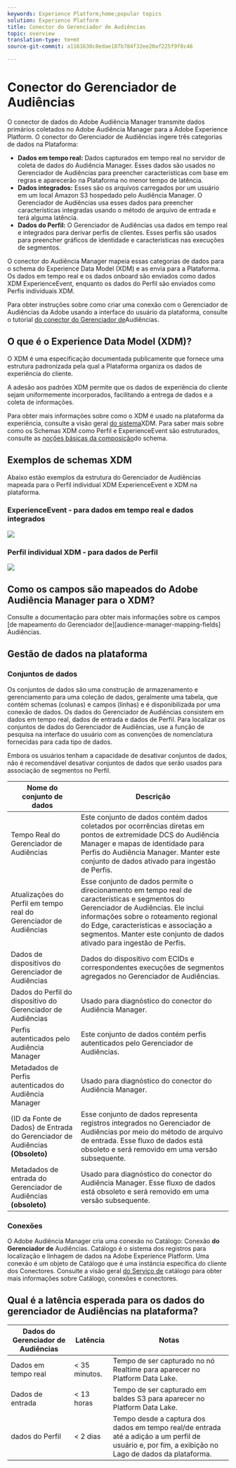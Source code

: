 ```yaml
---
keywords: Experience Platform;home;popular topics
solution: Experience Platform
title: Conector do Gerenciador de Audiências
topic: overview
translation-type: tm+mt
source-git-commit: a1161630c8edae107b784f32ee20af225f9f8c46

---
```



# Conector do Gerenciador de Audiências

O conector de dados do Adobe Audiência Manager transmite dados primários coletados no Adobe Audiência Manager para a Adobe Experience Platform. O conector do Gerenciador de Audiências ingere três categorias de dados na Plataforma:

- **Dados em tempo real:** Dados capturados em tempo real no servidor de coleta de dados do Audiência Manager. Esses dados são usados no Gerenciador de Audiências para preencher características com base em regras e aparecerão na Plataforma no menor tempo de latência.
- **Dados integrados:** Esses são os arquivos carregados por um usuário em um local Amazon S3 hospedado pelo Audiência Manager. O Gerenciador de Audiências usa esses dados para preencher características integradas usando o método de arquivo de entrada e terá alguma latência.
- **Dados do Perfil:** O Gerenciador de Audiências usa dados em tempo real e integrados para derivar perfis de clientes. Esses perfis são usados para preencher gráficos de identidade e características nas execuções de segmentos.

O conector do Audiência Manager mapeia essas categorias de dados para o schema do Experience Data Model (XDM) e as envia para a Plataforma. Os dados em tempo real e os dados onboard são enviados como dados XDM ExperienceEvent, enquanto os dados do Perfil são enviados como Perfis individuais XDM.

Para obter instruções sobre como criar uma conexão com o Gerenciador de Audiências da Adobe usando a interface do usuário da plataforma, consulte o tutorial [do conector do Gerenciador de](../../tutorials/ui/create/adobe-applications/audience-manager.md)Audiências.

## O que é o Experience Data Model (XDM)?

O XDM é uma especificação documentada publicamente que fornece uma estrutura padronizada pela qual a Plataforma organiza os dados de experiência do cliente.

A adesão aos padrões XDM permite que os dados de experiência do cliente sejam uniformemente incorporados, facilitando a entrega de dados e a coleta de informações.

Para obter mais informações sobre como o XDM é usado na plataforma da experiência, consulte a visão geral [do sistema](../../../xdm/home.md)XDM. Para saber mais sobre como os Schemas XDM como Perfil e ExperienceEvent são estruturados, consulte as [noções básicas da composição](../../../xdm/schema/composition.md)do schema.

## Exemplos de schemas XDM

Abaixo estão exemplos da estrutura do Gerenciador de Audiências mapeada para o Perfil individual XDM ExperienceEvent e XDM na plataforma.

### ExperienceEvent - para dados em tempo real e dados integrados

![](images/aam-experience-events-for-dcs-and-onboarding-data.png)

### Perfil individual XDM - para dados de Perfil

![](images/aam-profile-xdm-for-profile-data.png)

## Como os campos são mapeados do Adobe Audiência Manager para o XDM?

Consulte a documentação para obter mais informações sobre os campos [de mapeamento do Gerenciador de][audience-manager-mapping-fields] Audiências.

## Gestão de dados na plataforma

### Conjuntos de dados

Os conjuntos de dados são uma construção de armazenamento e gerenciamento para uma coleção de dados, geralmente uma tabela, que contém schemas (colunas) e campos (linhas) e é disponibilizada por uma conexão de dados. Os dados do Gerenciador de Audiências consistem em dados em tempo real, dados de entrada e dados de Perfil. Para localizar os conjuntos de dados do Gerenciador de Audiências, use a função de pesquisa na interface do usuário com as convenções de nomenclatura fornecidas para cada tipo de dados.

Embora os usuários tenham a capacidade de desativar conjuntos de dados, não é recomendável desativar conjuntos de dados que serão usados para associação de segmentos no Perfil.

| Nome do conjunto de dados | Descrição |
| ------------ | ----------- |
| Tempo Real do Gerenciador de Audiências | Este conjunto de dados contém dados coletados por ocorrências diretas em pontos de extremidade DCS do Audiência Manager e mapas de identidade para Perfis do Audiência Manager. Manter este conjunto de dados ativado para ingestão de Perfis. |
| Atualizações do Perfil em tempo real do Gerenciador de Audiências | Esse conjunto de dados permite o direcionamento em tempo real de características e segmentos do Gerenciador de Audiências. Ele inclui informações sobre o roteamento regional do Edge, características e associação a segmentos. Manter este conjunto de dados ativado para ingestão de Perfis. |
| Dados de dispositivos do Gerenciador de Audiências | Dados do dispositivo com ECIDs e correspondentes execuções de segmentos agregados no Gerenciador de Audiências. |
| Dados do Perfil do dispositivo do Gerenciador de Audiências | Usado para diagnóstico do conector do Audiência Manager. |
| Perfis autenticados pelo Audiência Manager | Este conjunto de dados contém perfis autenticados pelo Gerenciador de Audiências. |
| Metadados de Perfis autenticados do Audiência Manager | Usado para diagnóstico do conector do Audiência Manager. |
| {ID da Fonte de Dados} de Entrada do Gerenciador de Audiências **(Obsoleto)** | Esse conjunto de dados representa registros integrados no Gerenciador de Audiências por meio do método de arquivo de entrada. Esse fluxo de dados está obsoleto e será removido em uma versão subsequente. |
| Metadados de entrada do Gerenciador de Audiências **(obsoleto)** | Usado para diagnóstico do conector do Audiência Manager. Esse fluxo de dados está obsoleto e será removido em uma versão subsequente. |

### Conexões

O Adobe Audiência Manager cria uma conexão no Catálogo: Conexão **do Gerenciador de** Audiências. Catálogo é o sistema dos registros para localização e linhagem de dados na Adobe Experience Platform. Uma conexão é um objeto de Catálogo que é uma instância específica do cliente dos Conectores. Consulte a visão geral [do Serviço de](../../../catalog/home.md) catálogo para obter mais informações sobre Catálogo, conexões e conectores.

## Qual é a latência esperada para os dados do gerenciador de Audiências na plataforma?

| Dados do Gerenciador de Audiências | Latência | Notas |
| --- | --- | --- |
| Dados em tempo real | &lt; 35 minutos. | Tempo de ser capturado no nó Realtime para aparecer no Platform Data Lake. |
| Dados de entrada | &lt; 13 horas | Tempo de ser capturado em baldes S3 para aparecer no Platform Data Lake. |
| dados do Perfil | &lt; 2 dias | Tempo desde a captura dos dados em tempo real/de entrada até a adição a um perfil de usuário e, por fim, a exibição no Lago de dados da plataforma. |